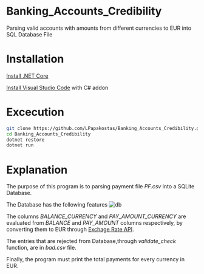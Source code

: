 # Banking_Accounts_Credibility
Parsing valid accounts with amounts from different currencies to EUR  into SQL Database File
# Installation
[Install .NET Core](https://docs.microsoft.com/en-us/dotnet/core/install/linux-package-manager-ubuntu-1904)

[Install Visual Studio Code](https://code.visualstudio.com/) with C# addon
# Excecution
```bash
git clone https://github.com/LPapakostas/Banking_Accounts_Credibility.git
cd Banking_Accounts_Credibility
dotnet restore
dotnet run
```
# Explanation
The purpose of this program is to parsing payment file _PF.csv_ into a SQLite Database.

The Database has the following features 
![db](https://user-images.githubusercontent.com/42965639/71018451-2f45aa00-2101-11ea-8c74-72552cd1b7f9.png)

The columns *BALANCE_CURRENCY* and *PAY_AMOUNT_CURRENCY* are evaluated from *BALANCE* and *PAY_AMOUNT* columns respectively, by converting them to EUR through [Exchage Rate API](https://exchangeratesapi.io/).

The entries that are rejected from Database,through _validate_check_ function, are in _bad.csv_ file.

Finally, the program must print the total payments for every currency in EUR. 
